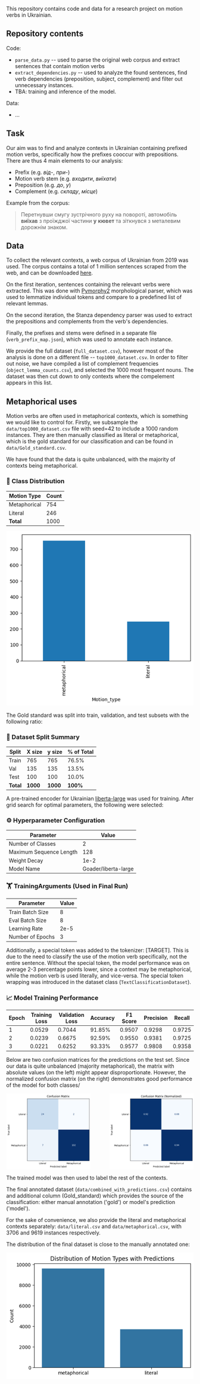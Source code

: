 This repository contains code and data for a research project on motion verbs in Ukrainian. 

## Repository contents

Code:
- `parse_data.py` -- used to parse the original web corpus and extract sentences that contain motion verbs
- `extract_dependencies.py` -- used to analyze the found sentences, find verb dependencies (preposition, subject, complement) and filter out unnecessary instances.
- TBA: training and inference of the model.

Data:
- ...

## Task

Our aim was to find and analyze contexts in Ukrainian containing prefixed motion verbs, specifically how the prefixes cooccur with prepositions. There are thus 4 main elements to our analysis:
- Prefix (e.g. _від_-, _при_-)
- Motion verb stem (e.g. _входити_, _виїхати_)
- Preposition (e.g. _до_, _у_)
- Complement (e.g. _складу_, _місце_)

Example from the corpus:
> Перетнувши смугу зустрічного руху на повороті, автомобіль **виїхав** з проїжджої частини **у** **кювет** та зіткнувся з металевим дорожнім знаком.

## Data

To collect the relevant contexts, a web corpus of Ukrainian from 2019 was used. The corpus contains a total of 1 million sentences scraped from the web, and can be downloaded [here](https://wortschatz.uni-leipzig.de/en/download/Ukrainian#ukr-ua_web_2019).

On the first iteration, sentences containing the relevant verbs were extracted. This was done with [Pymorphy2](https://pymorphy2.readthedocs.io/en/stable/) morphological parser, which was used to lemmatize individual tokens and compare to a predefined list of relevant lemmas.

On the second iteration, the Stanza dependency parser was used to extract the prepositions and complements from the verb's dependencies. 

Finally, the prefixes and stems were defined in a separate file (`verb_prefix_map.json`), which was used to annotate each instance.

We provide the full dataset (`full_dataset.csv`), however most of the analysis is done on a different file -- `top1000_dataset.csv`. In order to filter out noise, we have compiled a list of complement frequencies (`object_lemma_counts.csv`), and selected the 1000 most frequent nouns. The dataset was then cut down to only contexts where the compelement appears in this list.


## Metaphorical uses

Motion verbs are often used in metaphorical contexts, which is something we would like to control for. Firstly, we subsample the `data/top1000_dataset.csv` file with seed=42 to include a 1000 random instances. They are then manually classified as literal or metaphorical, which is the gold standard for our classification and can be found in `data/Gold_standard.csv`.

We have found that the data is quite unbalanced, with the majority of contexts being metaphorical.

### 🔢 Class Distribution

| Motion Type   | Count |
|---------------|-------|
| Metaphorical  | 754   |
| Literal       | 246   |
| **Total**     | 1000  |

![Class distribution](images/type_distribution.png)

The Gold standard was split into train, validation, and test subsets with the following ratio:

### 📂 Dataset Split Summary

| Split | X size | y size | % of Total |
|-------|--------|--------|------------|
| Train | 765    | 765    | 76.5%      |
| Val   | 135    | 135    | 13.5%      |
| Test  | 100    | 100    | 10.0%      |
| **Total** | **1000** | **1000** | **100%**     |

A pre-trained encoder for Ukrainian [liberta-large](https://huggingface.co/Goader/liberta-large-v2) was used for training. After grid search for optimal parameters, the following were selected:

### ⚙️ Hyperparameter Configuration

| Parameter                     | Value                        |
|------------------------------|------------------------------|
| Number of Classes            | 2                            |
| Maximum Sequence Length      | 128                          |
| Weight Decay                 | 1e-2                         |
| Model Name                   | Goader/liberta-large         |

### 🏋️ TrainingArguments (Used in Final Run)

| Parameter                     | Value                        |
|------------------------------|------------------------------|
| Train Batch Size             | 8                            |
| Eval Batch Size              | 8                            |
| Learning Rate                | 2e-5                         |
| Number of Epochs             | 3                            |


Additionally, a special token was added to the tokenizer: [TARGET]. This is due to the need to classify the use of the motion verb specifically, not the entire sentence. Without the special token, the model performance was on average 2-3 percentage points lower, since a context may be metaphorical, while the motion verb is used literally, and vice-versa. The special token wrapping was introduced in the dataset class (`TextClassificationDataset`).

### 📈 Model Training Performance

| Epoch | Training Loss | Validation Loss | Accuracy  | F1 Score  | Precision | Recall   |
|-------|---------------|------------------|-----------|-----------|-----------|----------|
| 1     | 0.0529        | 0.7044           | 91.85%    | 0.9507    | 0.9298    | 0.9725   |
| 2     | 0.0239        | 0.6675           | 92.59%    | 0.9550    | 0.9381    | 0.9725   |
| 3     | 0.0221        | 0.6252           | 93.33%    | 0.9577    | 0.9808    | 0.9358   |

Below are two confusion matrices for the predictions on the test set. Since our data is quite unbalanced (majority metaphorical), the matrix with absolute values (on the left) might appear disproportionate. However, the normalized confusion matrix (on the right) demonstrates good performance of the model for both classes/

<div style="display: flex; justify-content: space-between;">
  <img src="images/confusion_matrix.png" alt="Confusion matrix" style="width: 45%;"/>
  <img src="images/confusion_matrix_normalized.png" alt="Confusion matrix normalized" style="width: 45%;"/>
</div>


The trained model was then used to label the rest of the contexts.

The final annotated dataset (`data/combined_with_predictions.csv`) contains and additional column (Gold_standard) which provides the source of the classification: either manual annotation ('gold') or model's prediction ('model').

For the sake of convenience, we also provide the literal and metaphorical contexts separately: `data/literal.csv` and `data/metaphorical.csv`, with 3706 and 9619 instances respectively. 

The distribution of the final dataset is close to the manually annotated one:

![Class distribution with predictions](images/type_dist_with_pred.png)
